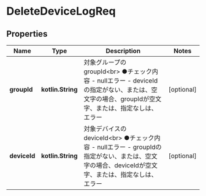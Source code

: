 
# DeleteDeviceLogReq

## Properties
Name | Type | Description | Notes
------------ | ------------- | ------------- | -------------
**groupId** | **kotlin.String** | 対象グループのgroupId&lt;br&gt; ●チェック内容   - nullエラー   - deviceIdの指定がない、または、空文字の場合、groupIdが空文字、または、指定なしは、エラー |  [optional]
**deviceId** | **kotlin.String** | 対象デバイスのdeviceId&lt;br&gt; ●チェック内容   - nullエラー   - groupIdの指定がない、または、空文字の場合、deviceIdが空文字、または、指定なしは、エラー |  [optional]



